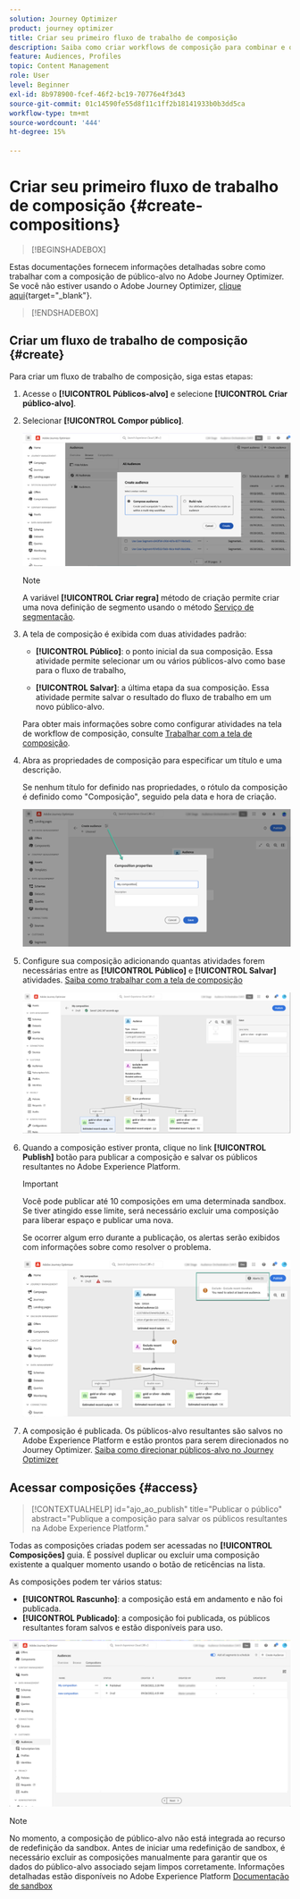 ```yaml
---
solution: Journey Optimizer
product: journey optimizer
title: Criar seu primeiro fluxo de trabalho de composição
description: Saiba como criar workflows de composição para combinar e organizar públicos existentes.
feature: Audiences, Profiles
topic: Content Management
role: User
level: Beginner
exl-id: 8b978900-fcef-46f2-bc19-70776e4f3d43
source-git-commit: 01c14590fe55d8f11c1ff2b18141933b0b3dd5ca
workflow-type: tm+mt
source-wordcount: '444'
ht-degree: 15%

---
```


# Criar seu primeiro fluxo de trabalho de composição {#create-compositions}

>[!BEGINSHADEBOX]

Estas documentações fornecem informações detalhadas sobre como trabalhar com a composição de público-alvo no Adobe Journey Optimizer. Se você não estiver usando o Adobe Journey Optimizer, [clique aqui](https://experienceleague.adobe.com/docs/experience-platform/segmentation/ui/audience-composition.html?lang=pt-BR){target="_blank"}.

>[!ENDSHADEBOX]

## Criar um fluxo de trabalho de composição {#create}

Para criar um fluxo de trabalho de composição, siga estas etapas:

1. Acesse o **[!UICONTROL Públicos-alvo]** e selecione **[!UICONTROL Criar público-alvo]**.

1. Selecionar **[!UICONTROL Compor público]**.

   ![](assets/audiences-create.png)

   >[!NOTE]
   >
   >A variável **[!UICONTROL Criar regra]** método de criação permite criar uma nova definição de segmento usando o método [Serviço de segmentação](https://experienceleague.adobe.com/docs/experience-platform/segmentation/ui/overview.html?lang=pt-BR).

1. A tela de composição é exibida com duas atividades padrão:

   * **[!UICONTROL Público]**: o ponto inicial da sua composição. Essa atividade permite selecionar um ou vários públicos-alvo como base para o fluxo de trabalho,

   * **[!UICONTROL Salvar]**: a última etapa da sua composição. Essa atividade permite salvar o resultado do fluxo de trabalho em um novo público-alvo.

   Para obter mais informações sobre como configurar atividades na tela de workflow de composição, consulte [Trabalhar com a tela de composição](composition-canvas.md).

1. Abra as propriedades de composição para especificar um título e uma descrição.

   Se nenhum título for definido nas propriedades, o rótulo da composição é definido como &quot;Composição&quot;, seguido pela data e hora de criação.

   ![](assets/audiences-properties.png)

1. Configure sua composição adicionando quantas atividades forem necessárias entre as **[!UICONTROL Público]** e **[!UICONTROL Salvar]** atividades. [Saiba como trabalhar com a tela de composição](composition-canvas.md)

   ![](assets/audiences-publish.png)

1. Quando a composição estiver pronta, clique no link **[!UICONTROL Publish]** botão para publicar a composição e salvar os públicos resultantes no Adobe Experience Platform.

   >[!IMPORTANT]
   >
   >Você pode publicar até 10 composições em uma determinada sandbox. Se tiver atingido esse limite, será necessário excluir uma composição para liberar espaço e publicar uma nova.

   Se ocorrer algum erro durante a publicação, os alertas serão exibidos com informações sobre como resolver o problema.

   ![](assets/audiences-alerts.png)

1. A composição é publicada. Os públicos-alvo resultantes são salvos no Adobe Experience Platform e estão prontos para serem direcionados no Journey Optimizer. [Saiba como direcionar públicos-alvo no Journey Optimizer](../audience/about-audiences.md#segments-in-journey-optimizer)

## Acessar composições {#access}

>[!CONTEXTUALHELP]
>id="ajo_ao_publish"
>title="Publicar o público"
>abstract="Publique a composição para salvar os públicos resultantes na Adobe Experience Platform."

Todas as composições criadas podem ser acessadas no **[!UICONTROL Composições]** guia. É possível duplicar ou excluir uma composição existente a qualquer momento usando o botão de reticências na lista.

As composições podem ter vários status:

* **[!UICONTROL Rascunho]**: a composição está em andamento e não foi publicada.
* **[!UICONTROL Publicado]**: a composição foi publicada, os públicos resultantes foram salvos e estão disponíveis para uso.

![](assets/audiences-compositions.png)

>[!NOTE]
>
>No momento, a composição de público-alvo não está integrada ao recurso de redefinição da sandbox. Antes de iniciar uma redefinição de sandbox, é necessário excluir as composições manualmente para garantir que os dados do público-alvo associado sejam limpos corretamente. Informações detalhadas estão disponíveis no Adobe Experience Platform [Documentação de sandbox](https://experienceleague.adobe.com/docs/experience-platform/sandbox/ui/user-guide.html#delete-audience-compositions)
